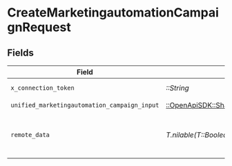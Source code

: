 # CreateMarketingautomationCampaignRequest


## Fields

| Field                                                                                                                           | Type                                                                                                                            | Required                                                                                                                        | Description                                                                                                                     |
| ------------------------------------------------------------------------------------------------------------------------------- | ------------------------------------------------------------------------------------------------------------------------------- | ------------------------------------------------------------------------------------------------------------------------------- | ------------------------------------------------------------------------------------------------------------------------------- |
| `x_connection_token`                                                                                                            | *::String*                                                                                                                      | :heavy_check_mark:                                                                                                              | The connection token                                                                                                            |
| `unified_marketingautomation_campaign_input`                                                                                    | [::OpenApiSDK::Shared::UnifiedMarketingautomationCampaignInput](../../models/shared/unifiedmarketingautomationcampaigninput.md) | :heavy_check_mark:                                                                                                              | N/A                                                                                                                             |
| `remote_data`                                                                                                                   | *T.nilable(T::Boolean)*                                                                                                         | :heavy_minus_sign:                                                                                                              | Set to true to include data from the original Marketingautomation software.                                                     |